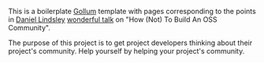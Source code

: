 This is a boilerplate [Gollum](https://github.com/gollum/gollum) template with
pages corresponding to the points in [Daniel Lindsley](https://github.com/toastdriven)
[wonderful talk](https://speakerdeck.com/daniellindsley/how-not-to-build-an-oss-community)
on "How (Not) To Build An OSS Community".

The purpose of this project is to get project developers thinking about their
project's community. Help yourself by helping your project's community.
